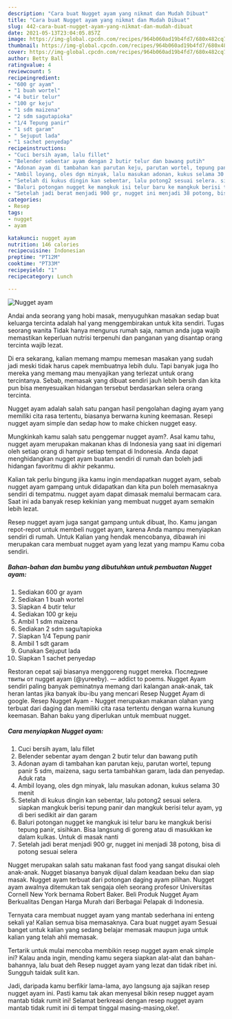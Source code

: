 ```yaml
---
description: "Cara buat Nugget ayam yang nikmat dan Mudah Dibuat"
title: "Cara buat Nugget ayam yang nikmat dan Mudah Dibuat"
slug: 442-cara-buat-nugget-ayam-yang-nikmat-dan-mudah-dibuat
date: 2021-05-13T23:04:05.857Z
image: https://img-global.cpcdn.com/recipes/964b060ad19b4fd7/680x482cq70/nugget-ayam-foto-resep-utama.jpg
thumbnail: https://img-global.cpcdn.com/recipes/964b060ad19b4fd7/680x482cq70/nugget-ayam-foto-resep-utama.jpg
cover: https://img-global.cpcdn.com/recipes/964b060ad19b4fd7/680x482cq70/nugget-ayam-foto-resep-utama.jpg
author: Betty Ball
ratingvalue: 4
reviewcount: 5
recipeingredient:
- "600 gr ayam"
- "1 buah wortel"
- "4 butir telur"
- "100 gr keju"
- "1 sdm maizena"
- "2 sdm sagutapioka"
- "1/4 Tepung panir"
- "1 sdt garam"
- " Sejuput lada"
- "1 sachet penyedap"
recipeinstructions:
- "Cuci bersih ayam, lalu fillet"
- "Belender sebentar ayam dengan 2 butir telur dan bawang putih"
- "Adonan ayam di tambahan kan parutan keju, parutan wortel, tepung panir 5 sdm, maizena, sagu serta tambahkan garam, lada dan penyedap. Aduk rata"
- "Ambil loyang, oles dgn minyak, lalu masukan adonan, kukus selama 30 menit"
- "Setelah di kukus dingin kan sebentar, lalu potong2 sesuai selera. siapkan mangkuk berisi tepung panir dan mangkuk berisi telur ayam, yg di beri sedikit air dan garam"
- "Baluri potongan nugget ke mangkuk isi telur baru ke mangkuk berisi tepung panir, sisihkan. Bisa langsung di goreng atau di masukkan ke dalam kulkas. Untuk di masak nanti"
- "Setelah jadi berat menjadi 900 gr, nugget ini menjadi 38 potong, bisa di potong sesuai selera"
categories:
- Resep
tags:
- nugget
- ayam

katakunci: nugget ayam 
nutrition: 146 calories
recipecuisine: Indonesian
preptime: "PT12M"
cooktime: "PT33M"
recipeyield: "1"
recipecategory: Lunch

---
```



![Nugget ayam](https://img-global.cpcdn.com/recipes/964b060ad19b4fd7/680x482cq70/nugget-ayam-foto-resep-utama.jpg)

Andai anda seorang yang hobi masak, menyuguhkan masakan sedap buat keluarga tercinta adalah hal yang menggembirakan untuk kita sendiri. Tugas seorang  wanita Tidak hanya mengurus rumah saja, namun anda juga wajib memastikan keperluan nutrisi terpenuhi dan panganan yang disantap orang tercinta wajib lezat.

Di era  sekarang, kalian memang mampu memesan masakan yang sudah jadi meski tidak harus capek membuatnya lebih dulu. Tapi banyak juga lho mereka yang memang mau menyajikan yang terlezat untuk orang tercintanya. Sebab, memasak yang dibuat sendiri jauh lebih bersih dan kita pun bisa menyesuaikan hidangan tersebut berdasarkan selera orang tercinta. 

Nugget ayam adalah salah satu pangan hasil pengolahan daging ayam yang memiliki cita rasa tertentu, biasanya berwarna kuning keemasan. Resepi nugget ayam simple dan sedap how to make chicken nugget easy.

Mungkinkah kamu salah satu penggemar nugget ayam?. Asal kamu tahu, nugget ayam merupakan makanan khas di Indonesia yang saat ini digemari oleh setiap orang di hampir setiap tempat di Indonesia. Anda dapat menghidangkan nugget ayam buatan sendiri di rumah dan boleh jadi hidangan favoritmu di akhir pekanmu.

Kalian tak perlu bingung jika kamu ingin mendapatkan nugget ayam, sebab nugget ayam gampang untuk didapatkan dan kita pun boleh memasaknya sendiri di tempatmu. nugget ayam dapat dimasak memalui bermacam cara. Saat ini ada banyak resep kekinian yang membuat nugget ayam semakin lebih lezat.

Resep nugget ayam juga sangat gampang untuk dibuat, lho. Kamu jangan repot-repot untuk membeli nugget ayam, karena Anda mampu menyiapkan sendiri di rumah. Untuk Kalian yang hendak mencobanya, dibawah ini merupakan cara membuat nugget ayam yang lezat yang mampu Kamu coba sendiri.

<!--inarticleads1-->

##### Bahan-bahan dan bumbu yang dibutuhkan untuk pembuatan Nugget ayam:

1. Sediakan 600 gr ayam
1. Sediakan 1 buah wortel
1. Siapkan 4 butir telur
1. Sediakan 100 gr keju
1. Ambil 1 sdm maizena
1. Sediakan 2 sdm sagu/tapioka
1. Siapkan 1/4 Tepung panir
1. Ambil 1 sdt garam
1. Gunakan  Sejuput lada
1. Siapkan 1 sachet penyedap


Restoran cepat saji biasanya menggoreng nugget mereka. Последние твиты от nugget ayam (@yureeby). — addict to poems. Nugget Ayam sendiri paling banyak peminatnya memang dari kalangan anak-anak, tak heran lantas jika banyak ibu-ibu yang mencari Resep Nugget Ayam di google. Resep Nugget Ayam - Nugget merupakan makanan olahan yang terbuat dari daging dan memiliki cita rasa tertentu dengan warna kunung keemasan. Bahan baku yang diperlukan untuk membuat nugget. 

<!--inarticleads2-->

##### Cara menyiapkan Nugget ayam:

1. Cuci bersih ayam, lalu fillet
1. Belender sebentar ayam dengan 2 butir telur dan bawang putih
1. Adonan ayam di tambahan kan parutan keju, parutan wortel, tepung panir 5 sdm, maizena, sagu serta tambahkan garam, lada dan penyedap. Aduk rata
1. Ambil loyang, oles dgn minyak, lalu masukan adonan, kukus selama 30 menit
1. Setelah di kukus dingin kan sebentar, lalu potong2 sesuai selera. siapkan mangkuk berisi tepung panir dan mangkuk berisi telur ayam, yg di beri sedikit air dan garam
1. Baluri potongan nugget ke mangkuk isi telur baru ke mangkuk berisi tepung panir, sisihkan. Bisa langsung di goreng atau di masukkan ke dalam kulkas. Untuk di masak nanti
1. Setelah jadi berat menjadi 900 gr, nugget ini menjadi 38 potong, bisa di potong sesuai selera


Nugget merupakan salah satu makanan fast food yang sangat disukai oleh anak-anak. Nugget biasanya banyak dijual dalam keadaan beku dan siap masak. Nugget ayam terbuat dari potongan daging ayam pilihan. Nugget ayam awalnya ditemukan tak sengaja oleh seorang profesor Universitas Cornell New York bernama Robert Baker. Beli Produk Nugget Ayam Berkualitas Dengan Harga Murah dari Berbagai Pelapak di Indonesia. 

Ternyata cara membuat nugget ayam yang mantab sederhana ini enteng sekali ya! Kalian semua bisa memasaknya. Cara buat nugget ayam Sesuai banget untuk kalian yang sedang belajar memasak maupun juga untuk kalian yang telah ahli memasak.

Tertarik untuk mulai mencoba membikin resep nugget ayam enak simple ini? Kalau anda ingin, mending kamu segera siapkan alat-alat dan bahan-bahannya, lalu buat deh Resep nugget ayam yang lezat dan tidak ribet ini. Sungguh taidak sulit kan. 

Jadi, daripada kamu berfikir lama-lama, ayo langsung aja sajikan resep nugget ayam ini. Pasti kamu tak akan menyesal bikin resep nugget ayam mantab tidak rumit ini! Selamat berkreasi dengan resep nugget ayam mantab tidak rumit ini di tempat tinggal masing-masing,oke!.

